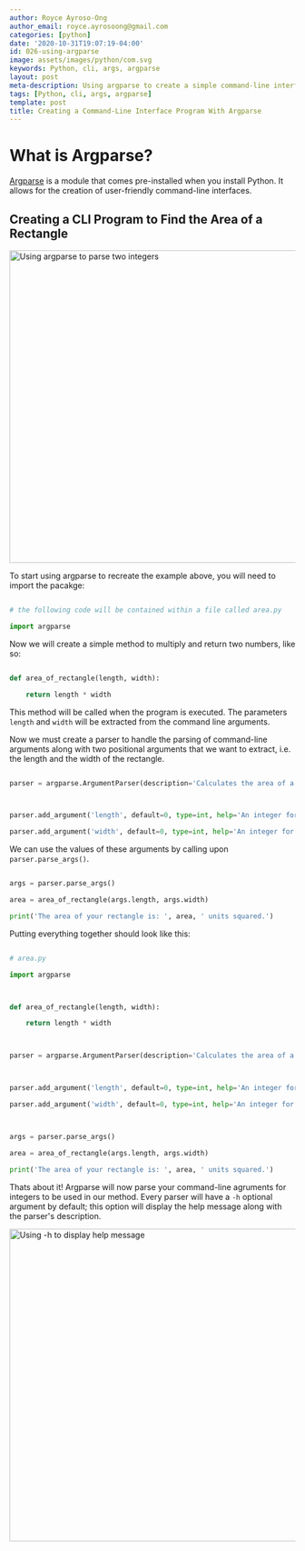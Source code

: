 ```yaml
---
author: Royce Ayroso-Ong
author_email: royce.ayrosoong@gmail.com
categories: [python]
date: '2020-10-31T19:07:19-04:00'
id: 026-using-argparse
image: assets/images/python/com.svg
keywords: Python, cli, args, argparse
layout: post
meta-description: Using argparse to create a simple command-line interface program
tags: [Python, cli, args, argparse]
template: post
title: Creating a Command-Line Interface Program With Argparse
---
```




# What is Argparse?



[Argparse](https://docs.python.org/3/library/argparse.html) is a module that comes pre-installed when you install Python. It allows for the creation of user-friendly command-line interfaces.



## Creating a CLI Program to Find the Area of a Rectangle



<img src="https://cdn.discordapp.com/attachments/500822770092081163/772226648116035604/026b.PNG" alt="Using argparse to parse two integers" width="550">





To start using argparse to recreate the example above, you will need to import the pacakge:



```python

# the following code will be contained within a file called area.py

import argparse

```



Now we will create a simple method to multiply and return two numbers, like so:



```python

def area_of_rectangle(length, width):

    return length * width

```



This method will be called when the program is executed. The parameters `length` and `width` will be extracted from the command line arguments.  



Now we must create a parser to handle the parsing of command-line arguments along with two positional arguments that we want to extract, i.e. the length and the width of the rectangle.



```python

parser = argparse.ArgumentParser(description='Calculates the area of a rectangle')



parser.add_argument('length', default=0, type=int, help='An integer for the length of the rectangle')

parser.add_argument('width', default=0, type=int, help='An integer for the width of the rectangle')

```



We can use the values of these arguments by calling upon `parser.parse_args()`.



```python

args = parser.parse_args()

area = area_of_rectangle(args.length, args.width)

print('The area of your rectangle is: ', area, ' units squared.')

```



Putting everything together should look like this:



```Python

# area.py

import argparse



def area_of_rectangle(length, width):

    return length * width



parser = argparse.ArgumentParser(description='Calculates the area of a rectangle')



parser.add_argument('length', default=0, type=int, help='An integer for the length of the rectangle')

parser.add_argument('width', default=0, type=int, help='An integer for the width of the rectangle')



args = parser.parse_args()

area = area_of_rectangle(args.length, args.width)

print('The area of your rectangle is: ', area, ' units squared.')

```



Thats about it! Argparse will now parse your command-line agruments for integers to be used in our method. Every parser will have a `-h` optional argument by default; this option will display the help message along with the parser's description.



<img src="https://cdn.discordapp.com/attachments/500822770092081163/772226353188831272/026.PNG" alt="Using -h to display help message" width="550">
